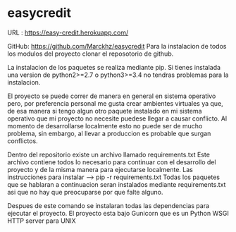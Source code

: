 # easycredit

URL : https://easy-credit.herokuapp.com/


GitHub: https://github.com/Marckhz/easycredit
Para la instalacion de todos los modulos del proyecto clonar el reposotorio de github. 

La instalacion de los paquetes se realiza mediante pip. Si tienes instalada una version de python2>=2.7 o python3>=3.4
no tendras problemas para la instalacion. 

El proyecto se puede correr de manera en general en sistema operativo pero, por preferencia personal me gusta crear ambientes virtuales ya que, de esa manera si tengo algun otro paquete instalado en mi sistema operativo que mi proyecto no necesite puedese llegar a causar conflicto. Al momento de desarrollarse localmente esto no puede ser de mucho problema, sin embargo, al llevar a produccion es probable que surgan conflictos.

Dentro del repositorio existe un archivo llamado requirements.txt  Este archivo contiene todos lo necesario
para continuar con el desarrollo del proyecto y de la misma manera para ejecutarse localmente.
Las instrucciones para instalar --> pip -r requirements.txt
Todas los paquetes que se hablaran a continuacion seran instalados mediante requirements.txt  asi que no hay que preocuparse por que falte alguno.

Despues de este comando se instalaran todas las dependencias para ejecutar el proyecto. 
El proyecto esta bajo Gunicorn que es un Python WSGI HTTP server para UNIX
